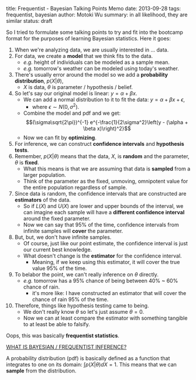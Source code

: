 title: Frequentist - Bayesian Talking Points Memo
date: 2013-09-28
tags: frequentist, bayesian
author: Motoki Wu
summary: in all likelihood, they are similar
status: draft


So I tried to formulate some talking points to try and fit into the bootcamp format for the purposes of learning Bayesian statistics. Here it goes:

1. When we're analyzing data, we are usually interested in ... data.
2. For data, we create a **model** that we think fits to the data.
	* *e.g.* height of individuals can be modeled as a sample mean.
	* *e.g.* tomorrow's weather can be modeled using today's weather.
3. There's usually error around the model so we add a **probability distribution**, $p(X|\theta)$, 
	* $X$ is data, $\theta$ is parameter / hypothesis / belief.
4. So let's say our original model is linear: $y = \alpha + \beta x$. 
	* We can add a normal distribution to it to fit the data: $y = \alpha + \beta x + \epsilon$,
		* where $\epsilon \sim N(0, \sigma^2)$.
	* Combine the model and pdf and we get:
	 $$(\sigma\sqrt{2\pi})^{-1} e^{-\frac{1}{2\sigma^2}\left(y - (\alpha + \beta x)\right)^2}$$
	* Now we can fit by **optimizing**. 
5. For inference, we can construct **confidence intervals** and **hypothesis tests**.
6. Remember, $p(X|\theta)$ means that the data, $X$, is **random** and the parameter, $\theta$ is **fixed**. 
	* What this means is that we are assuming that data is **sampled** from a larger population.
	* Think of the parameter as the fixed, unmoving, omnipotent value for the entire population regardless of sample.
7. Since data is random, the confidence intervals that are constructed are **estimators** of the data.
	* So if $L(X)$ and $U(X)$ are lower and upper bounds of the interval, we can imagine each sample will have a **different confidence interval** around the fixed parameter.
	* Now we can say that 95% of the time, confidence intervals from infinite samples will **cover** the parameter.
8. But, but, we don't have infinite samples.
	* Of course, just like our point estimate, the confidence interval is just our current best knowledge. 
	* What doesn't change is the **estimator** for the confidence interval.
	 	* Meaning, if we keep using this estimator, it will cover the true value 95% of the time.
9. To belabor the point, we can't really inference on $\theta$ directly.
 	* *e.g.* tomorrow has a 95% chance of being between 40% ~ 60% chance of rain.
		* it's more like: I have constructed an estimator that will cover the chance of rain 95% of the time. 
10. Therefore, things like hypothesis testing came to being.
	* We don't really know $\theta$ so let's just assume $\theta = 0$.
	* Now we can at least compare the estimator with something tangible to at least be able to falsify.

Oops, this was basically **frequentist statistics**.

[WHAT IS BAYESIAN / FREQUENTIST INFERENCE?](http://normaldeviate.wordpress.com/2012/11/17/what-is-bayesianfrequentist-inference/)



A probability distribution (pdf) is basically defined as a function that integrates to one on its domain: $\int p(X|\theta)dX = 1$. 
This means that we can **sample** from the distribution.


